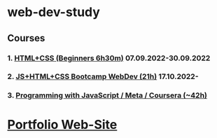 # web-dev-study

## Courses

### 1. [HTML+CSS (Beginners 6h30m)](https://www.youtube.com/watch?v=G3e-cpL7ofc&t=1046s&ab_channel=SuperSimpleDev) 07.09.2022-30.09.2022

### 2. [JS+HTML+CSS Bootcamp WebDev (21h)](https://www.youtube.com/watch?v=zJSY8tbf_ys&ab_channel=freeCodeCamp.org) 17.10.2022-

### 3. [Programming with JavaScript / Meta / Coursera (~42h)](https://www.coursera.org/learn/programming-with-javascript)



# [Portfolio Web-Site](https://olha-zolotarchuk.github.io/web-dev-study/public)
